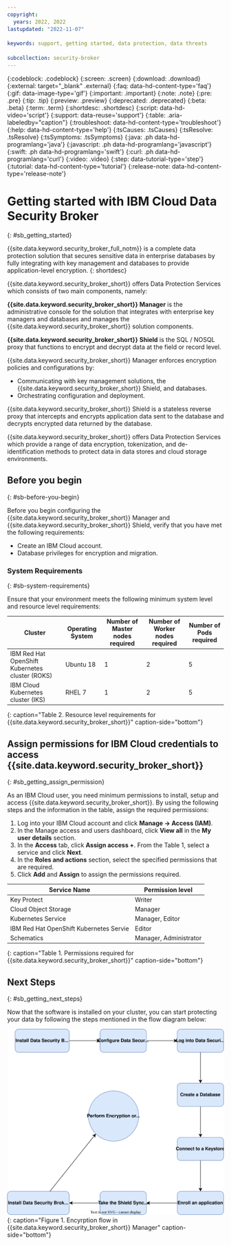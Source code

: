 ```yaml
---
copyright:
  years: 2022, 2022
lastupdated: "2022-11-07"

keywords: support, getting started, data protection, data threats

subcollection: security-broker
---
```


{:codeblock: .codeblock}
{:screen: .screen}
{:download: .download}
{:external: target="_blank" .external}
{:faq: data-hd-content-type='faq'}
{:gif: data-image-type='gif'}
{:important: .important}
{:note: .note}
{:pre: .pre}
{:tip: .tip}
{:preview: .preview}
{:deprecated: .deprecated}
{:beta: .beta}
{:term: .term}
{:shortdesc: .shortdesc}
{:script: data-hd-video='script'}
{:support: data-reuse='support'}
{:table: .aria-labeledby="caption"}
{:troubleshoot: data-hd-content-type='troubleshoot'}
{:help: data-hd-content-type='help'}
{:tsCauses: .tsCauses}
{:tsResolve: .tsResolve}
{:tsSymptoms: .tsSymptoms}
{:java: .ph data-hd-programlang='java'}
{:javascript: .ph data-hd-programlang='javascript'}
{:swift: .ph data-hd-programlang='swift'}
{:curl: .ph data-hd-programlang='curl'}
{:video: .video}
{:step: data-tutorial-type='step'}
{:tutorial: data-hd-content-type='tutorial'}
{:release-note: data-hd-content-type='release-note'}


# Getting started with IBM Cloud Data Security Broker
{: #sb_getting_started}

{{site.data.keyword.security_broker_full_notm}} is a complete data protection solution
that secures sensitive data in enterprise databases by fully integrating
with key management and databases to provide application-level
encryption.
{: shortdesc}

{{site.data.keyword.security_broker_short}} offers Data Protection Services which consists of two main
components, namely:

__{{site.data.keyword.security_broker_short}} Manager__ is the administrative console for
the solution that integrates with enterprise key managers and databases
and manages the {{site.data.keyword.security_broker_short}} solution components.

__{{site.data.keyword.security_broker_short}} Shield__ is the SQL / NOSQL proxy that
functions to encrypt and decrypt data at the field or record level.

{{site.data.keyword.security_broker_short}} Manager enforces encryption policies and
configurations by:

- Communicating with key management solutions, the {{site.data.keyword.security_broker_short}} Shield, and databases.
- Orchestrating configuration and deployment.

{{site.data.keyword.security_broker_short}} Shield is a stateless reverse proxy that intercepts
and encrypts application data sent to the database and decrypts encrypted data returned by the database.

{{site.data.keyword.security_broker_short}} offers Data Protection Services which provide a range of data
encryption, tokenization, and de-identification methods to protect data in data stores and cloud storage environments.

## Before you begin
{: #sb-before-you-begin}

Before you begin configuring the {{site.data.keyword.security_broker_short}} Manager and {{site.data.keyword.security_broker_short}} Shield, verify that you have met the following requirements:

- Create an IBM Cloud account.
- Database privileges for encryption and migration.

### System Requirements
{: #sb-system-requirements}

Ensure that your environment meets the following minimum system level and resource level requirements:

| Cluster                                         | Operating System | Number of Master nodes required | Number of Worker nodes required | Number of Pods required |
|-------------------------------------------------|------------------|---------------------------------|---------------------------------|-------------------------|
| IBM Red Hat OpenShift Kubernetes cluster (ROKS) | Ubuntu 18        | 1                               | 2                               | 5                       |
| IBM Cloud Kubernetes cluster (IKS)              | RHEL 7           | 1                               | 2                               | 5
{: caption="Table 2. Resource level requirements for {{site.data.keyword.security_broker_short}}" caption-side="bottom"}  

## Assign permissions for IBM Cloud credentials to access {{site.data.keyword.security_broker_short}} ##
{: #sb_getting_assign_permission}

As an IBM Cloud user, you need minimum permissions to install, setup and access {{site.data.keyword.security_broker_short}}. 
By using the following steps and the information in the table, assign the required permissions:
1. Log into your IBM Cloud account and click **Manage -> Access (IAM)**.
2. In the Manage access and users dashboard, click **View all** in the **My user details** section.
3. In the **Access** tab, click **Assign access +**. From the Table 1, select a service and click **Next**.
4. In the **Roles and actions** section, select the specified permissions that are required.
5. Click **Add** and **Assign** to assign the permissions required.

| Service Name                            | Permission level       |
|-----------------------------------------|------------------------|
| Key Protect                             | Writer                 |
| Cloud Object Storage                    | Manager                |
| Kubernetes Service                      | Manager, Editor        |
| IBM Red Hat OpenShift Kubernetes Servie | Editor                 |
| Schematics                              | Manager, Administrator | 
{: caption="Table 1. Permissions required for {{site.data.keyword.security_broker_short}}" caption-side="bottom"}

## Next Steps
{: #sb_getting_next_steps}

Now that the software is installed on your cluster, you can start protecting your data by following the steps mentioned in the flow diagram below:

![Encryption flow in {{site.data.keyword.security_broker_short}}](images/sb_flow.svg){: caption="Figure 1. Encyrption flow in {{site.data.keyword.security_broker_short}} Manager" caption-side="bottom"}

